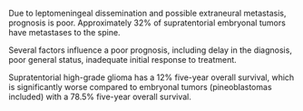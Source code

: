 Due to leptomeningeal dissemination and possible extraneural metastasis, prognosis is poor. Approximately 32% of supratentorial embryonal tumors have metastases to the spine.

Several factors influence a poor prognosis, including delay in the diagnosis, poor general status, inadequate initial response to treatment.

Supratentorial high-grade glioma has a 12% five-year overall survival, which is significantly worse compared to embryonal tumors (pineoblastomas included) with a 78.5% five-year overall survival.